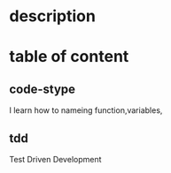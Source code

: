 # description


# table of content


## code-stype
I learn how to nameing function,variables,

## tdd
Test Driven Development
